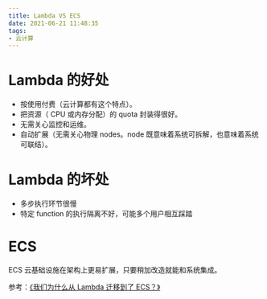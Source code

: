 ```yaml
---
title: Lambda VS ECS
date: 2021-06-21 11:48:35
tags:
- 云计算
---
```

# Lambda 的好处

- 按使用付费（云计算都有这个特点）。
- 把资源（ CPU 或内存分配）的 quota 封装得很好。
- 无需关心监控和运维。
- 自动扩展（无需关心物理 nodes。node 既意味着系统可拆解，也意味着系统可联结）。

# Lambda 的坏处

- 多步执行环节很慢
- 特定 function 的执行隔离不好，可能多个用户相互踩踏

# ECS

ECS 云基础设施在架构上更易扩展，只要稍加改造就能和系统集成。

参考：[《我们为什么从 Lambda 迁移到了 ECS？》][1]

  [1]: https://www.infoq.cn/article/A73fcOBEa2A6PFj4bqqZ
